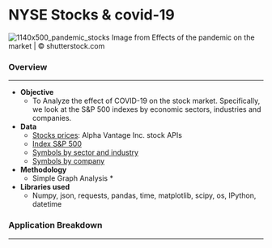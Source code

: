 # NYSE Stocks & covid-19
![1140x500_pandemic_stocks](https://user-images.githubusercontent.com/78886087/117244187-36587f80-adfe-11eb-8f46-ffd4cc64798c.jpg)
Image from Effects of the pandemic on the market | © shutterstock.com

### Overview

-------------------------------------------------------------------------------------------------------------------------------------

- **Objective**
     * To Analyze the effect of COVID-19 on the stock market. Specifically, we look at the S&P 500 indexes by economic sectors, industries and companies. 
- **Data**
     * [Stocks prices](https://www.alphavantage.co/#about): Alpha Vantage Inc. stock APIs 
     * [Index S&P 500](https://www.ssga.com/library-content/products/factsheets/etfs/us/factsheet-us-en-spy.pdf)
     * [Symbols by sector and industry](https://www.ssga.com/library-content/products/fund-docs/etfs/us/information-schedules/spdr-etf-listing.pdf)
     * [Symbols by company](https://stockmarketmba.com/stocksinthesp500.php)
- **Methodology**
     * Simple Graph Analysis
      *
- **Libraries used**
     * Numpy, json, requests, pandas, time, matplotlib, scipy, os, IPython, datetime

### Application Breakdown
-------------------------------------------------------------------------------------------------------------------------------------

